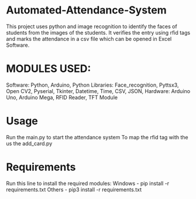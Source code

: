 # Automated-Attendance-System
This project uses python and image recognition to identify the faces of students from the images of the students. It verifies the entry using rfid tags and marks the attendance in a csv file which can be opened in Excel Software.

# MODULES USED:
  Software:
    Python,
    Arduino,
    Python Libraries:
      Face_recognition,
      Pyttsx3,
      Open CV2,
      Pyserial,
      Tkinter,
      Datetime,
      Time,
      CSV,
      JSON,
  Hardware:
    Arduino Uno,
    Arduino Mega,
    RFID Reader,
    TFT Module

# Usage
Run the main.py to start the attendance system 
To map the rfid tag with the us the add_card.py

# Requirements
Run this line to install the required modules: 
Windows - pip install -r requirements.txt
Others - pip3 install -r requirements.txt
